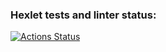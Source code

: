 ### Hexlet tests and linter status:
[![Actions Status](https://github.com/5line5/frontend-project-lvl1/workflows/hexlet-check/badge.svg)](https://github.com/5line5/frontend-project-lvl1/actions)